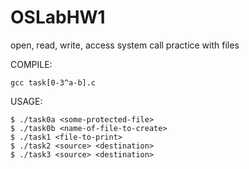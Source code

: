 # OSLabHW1
open, read, write, access system call practice with files

COMPILE:
```
gcc task[0-3^a-b].c
```

USAGE:
```
$ ./task0a <some-protected-file>
$ ./task0b <name-of-file-to-create>
$ ./task1 <file-to-print>
$ ./task2 <source> <destination>
$ ./task3 <source> <destination>
```

